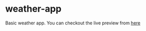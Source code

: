 # weather-app

Basic weather app. You can checkout the live preview from [here](https://kartiksaini001.github.io/weather-app/)
